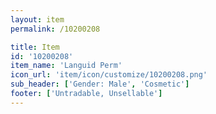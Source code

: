 ```yaml
---
layout: item
permalink: /10200208

title: Item
id: '10200208'
item_name: 'Languid Perm'
icon_url: 'item/icon/customize/10200208.png'
sub_header: ['Gender: Male', 'Cosmetic']
footer: ['Untradable, Unsellable']
---
```

